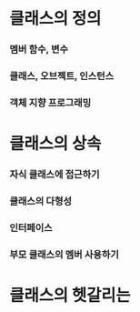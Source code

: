 # 클래스의 정의
### 멤버 함수, 변수
### 클래스, 오브젝트, 인스턴스
### 객체 지향 프로그래밍

# 클래스의 상속
### 자식 클래스에 접근하기
### 클래스의 다형성
### 인터페이스 
### 부모 클래스의 멤버 사용하기

# 클래스의 헷갈리는 

